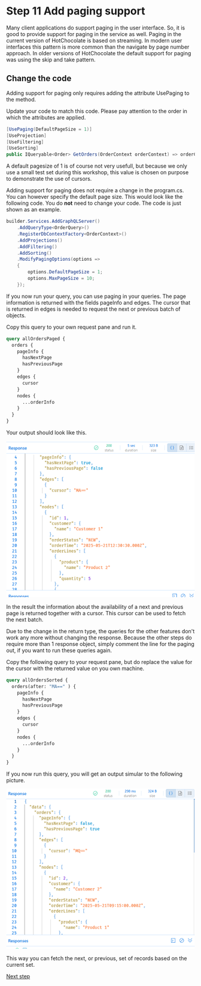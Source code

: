 # Step 11 Add paging support

Many client applications do support paging in the user interface. So, it is good to provide support for paging in the service as well. 
Paging in the current version of HotChocolate is based on streaming. In modern user interfaces this pattern is more common than the navigate by page number approach. In older versions of HotChocolate the default support for paging was using the skip and take pattern. 

## Change the code

Adding support for paging only requires adding the attribute UsePaging to the method.

Update your code to match this code. Please pay attention to the order in which the attributes are applied.

```csharp
[UsePaging(DefaultPageSize = 1)]
[UseProjection]
[UseFiltering]
[UseSorting]
public IQueryable<Order> GetOrders(OrderContext orderContext) => orderContext.Orders;
```

A default pagesize of 1 is of course not very usefull, but because we only use a small test set during this workshop, this value is chosen on purpose to demonstrate the use of cursors.

Adding support for paging does not require a change in the program.cs. You can however specify the default page size. This would look like the following code. You do **not** need to change your code. The code is just shown as an example.

```csharp
builder.Services.AddGraphQLServer()
    .AddQueryType<OrderQuery>()
    .RegisterDbContextFactory<OrderContext>()
    .AddProjections()
    .AddFiltering()
    .AddSorting()
    .ModifyPagingOptions(options =>
    {
        options.DefaultPageSize = 1;
        options.MaxPageSize = 10;
    });
```

If you now run your query, you can use paging in your queries. The page information is returned with the fields pageInfo and edges. The cursor that is returned in edges is needed to request the next or previous batch of objects.

Copy this query to your own request pane and run it.

```graphql
query allOrdersPaged {
  orders {
    pageInfo {
      hasNextPage
      hasPreviousPage
    }
    edges {
      cursor
    }
    nodes {
      ...orderInfo
    }
  }
}
```

Your output should look like this.

![Output paging page 1](./images/Result%20pages.png)

In the result the information about the availability of a next and previous page is returned together with a cursor. This cursor can be used to fetch the next batch.

Due to the change in the return type, the queries for the other features don't work any more without changing the response. Because the other steps do require more than 1 response object, simply comment the line for the paging out, if you want to run these queries again.

Copy the following query to your request pane, but do replace the value for the cursor with the returned value on you own machine. 

```graphql
query allOrdersSorted {
  orders(after: "MA==" ) {
    pageInfo {
      hasNextPage
      hasPreviousPage
    }
    edges {
      cursor
    }
    nodes {
      ...orderInfo
    }
  }
}
```

If you now run this query, you will get an output simular to the following picture.

![Output page 2](./images/Result%20pages%20page%202.png)

This way you can fetch the next, or previous, set of records based on the current set.

[Next step](./Step12.md)

